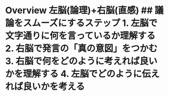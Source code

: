 # Overview 左脳(論理)+右脳(直感) ## 議論をスムーズにするステップ 1. 左脳で文字通りに何を言っているか理解する 2. 右脳で発言の「真の意図」をつかむ 3. 右脳で何をどのように考えれば良いかを理解する 4. 左脳でどのように伝えれば良いかを考える
